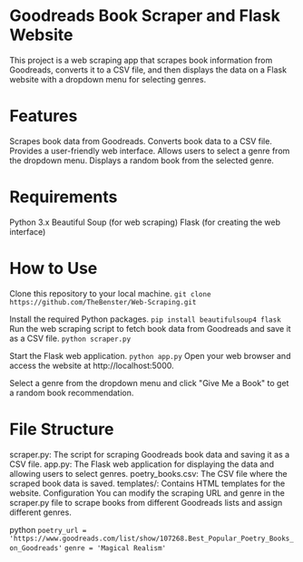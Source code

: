 # Goodreads Book Scraper and Flask Website
This project is a web scraping app that scrapes book information from Goodreads, converts it to a CSV file, and then displays the data on a Flask website with a dropdown menu for selecting genres.

# Features
Scrapes book data from Goodreads.
Converts book data to a CSV file.
Provides a user-friendly web interface.
Allows users to select a genre from the dropdown menu.
Displays a random book from the selected genre.

# Requirements
Python 3.x
Beautiful Soup (for web scraping)
Flask (for creating the web interface)

# How to Use
Clone this repository to your local machine.
`git clone https://github.com/TheBenster/Web-Scraping.git`

Install the required Python packages.
`pip install beautifulsoup4 flask`
Run the web scraping script to fetch book data from Goodreads and save it as a CSV file.
`python scraper.py`

Start the Flask web application.
`python app.py`
Open your web browser and access the website at http://localhost:5000.

Select a genre from the dropdown menu and click "Give Me a Book" to get a random book recommendation.

# File Structure
scraper.py: The script for scraping Goodreads book data and saving it as a CSV file.
app.py: The Flask web application for displaying the data and allowing users to select genres.
poetry_books.csv: The CSV file where the scraped book data is saved.
templates/: Contains HTML templates for the website.
Configuration
You can modify the scraping URL and genre in the scraper.py file to scrape books from different Goodreads lists and assign different genres.

python
`poetry_url = 'https://www.goodreads.com/list/show/107268.Best_Popular_Poetry_Books_on_Goodreads'`
`genre = 'Magical Realism'`
